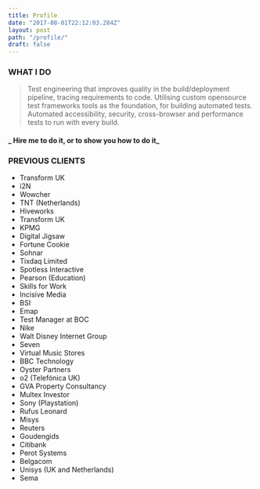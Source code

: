 ```yaml
---
title: Profile
date: "2017-08-01T22:12:03.284Z"
layout: post
path: "/profile/"
draft: false
---
```


### WHAT I DO

> Test engineering that improves quality in the build/deployment pipeline, tracing requirements to code.
Utilising custom opensource test frameworks tools as the foundation, for building automated tests.
Automated accessibility, security, cross-browser and performance tests to run with every build.

#### _ Hire me to do it, or to show you how to do it_

### PREVIOUS CLIENTS

* Transform UK
* i2N
* Wowcher
* TNT (Netherlands)
* Hiveworks
* Transform UK
* KPMG
* Digital Jigsaw
* Fortune Cookie
* Sohnar
* Tixdaq Limited
* Spotless Interactive
* Pearson (Education)
* Skills for Work
* Incisive Media
* BSI
* Emap
* Test Manager at BOC
* Nike
* Walt Disney Internet Group
* Seven
* Virtual Music Stores
* BBC Technology
* Oyster Partners
* o2 (Telefónica UK)
* GVA Property Consultancy
* Multex Investor
* Sony (Playstation)
* Rufus Leonard
* Misys
* Reuters
* Goudengids
* Citibank
* Perot Systems
* Belgacom
* Unisys (UK and Netherlands)
* Sema
